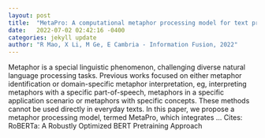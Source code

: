 ```yaml
---
layout: post
title:  "MetaPro: A computational metaphor processing model for text pre-processing"
date:   2022-07-02 02:42:16 -0400
categories: jekyll update
author: "R Mao, X Li, M Ge, E Cambria - Information Fusion, 2022"
---
```

Metaphor is a special linguistic phenomenon, challenging diverse natural language processing tasks. Previous works focused on either metaphor identification or domain-specific metaphor interpretation, eg, interpreting metaphors with a specific part-of-speech, metaphors in a specific application scenario or metaphors with specific concepts. These methods cannot be used directly in everyday texts. In this paper, we propose a metaphor processing model, termed MetaPro, which integrates …
Cites: ‪RoBERTa: A Robustly Optimized BERT Pretraining Approach‬  